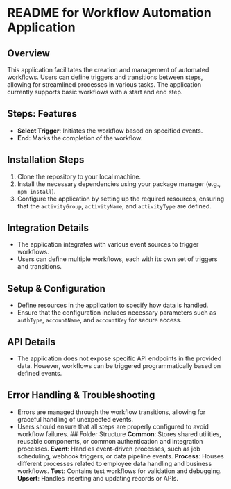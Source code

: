 # README for Workflow Automation Application

## Overview
This application facilitates the creation and management of automated workflows. Users can define triggers and transitions between steps, allowing for streamlined processes in various tasks. The application currently supports basic workflows with a start and end step.

## Steps: Features
- **Select Trigger**: Initiates the workflow based on specified events.
- **End**: Marks the completion of the workflow.

## Installation Steps
1. Clone the repository to your local machine.
2. Install the necessary dependencies using your package manager (e.g., `npm install`).
3. Configure the application by setting up the required resources, ensuring that the `activityGroup`, `activityName`, and `activityType` are defined.

## Integration Details
- The application integrates with various event sources to trigger workflows.
- Users can define multiple workflows, each with its own set of triggers and transitions.

## Setup & Configuration
- Define resources in the application to specify how data is handled.
- Ensure that the configuration includes necessary parameters such as `authType`, `accountName`, and `accountKey` for secure access.

## API Details
- The application does not expose specific API endpoints in the provided data. However, workflows can be triggered programmatically based on defined events.

## Error Handling & Troubleshooting
- Errors are managed through the workflow transitions, allowing for graceful handling of unexpected events.
- Users should ensure that all steps are properly configured to avoid workflow failures.
        ## Folder Structure
        **Common**: Stores shared utilities, reusable components, or common authentication and integration processes.
        **Event**: Handles event-driven processes, such as job scheduling, webhook triggers, or data pipeline events.
        **Process**: Houses different processes related to employee data handling and business workflows.
        **Test**: Contains test workflows for validation and debugging.
        **Upsert**: Handles inserting and updating records or APIs.
                